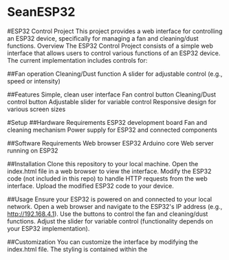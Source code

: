# SeanESP32

#ESP32 Control Project
This project provides a web interface for controlling an ESP32 device, specifically for managing a fan and cleaning/dust functions.
Overview
The ESP32 Control Project consists of a simple web interface that allows users to control various functions of an ESP32 device. The current implementation includes controls for:

##Fan operation
Cleaning/Dust function
A slider for adjustable control (e.g., speed or intensity)

##Features
Simple, clean user interface
Fan control button
Cleaning/Dust control button
Adjustable slider for variable control
Responsive design for various screen sizes

#Setup
##Hardware Requirements
ESP32 development board
Fan and cleaning mechanism
Power supply for ESP32 and connected components

##Software Requirements
Web browser
ESP32 Arduino core 
Web server running on ESP32 

##Installation
Clone this repository to your local machine.
Open the index.html file in a web browser to view the interface.
Modify the ESP32 code (not included in this repo) to handle HTTP requests from the web interface.
Upload the modified ESP32 code to your device.

##Usage
Ensure your ESP32 is powered on and connected to your local network.
Open a web browser and navigate to the ESP32's IP address (e.g., http://192.168.4.1).
Use the buttons to control the fan and cleaning/dust functions.
Adjust the slider for variable control (functionality depends on your ESP32 implementation).

##Customization
You can customize the interface by modifying the index.html file. The styling is contained within the <style> tags in the HTML file for easy editing.
